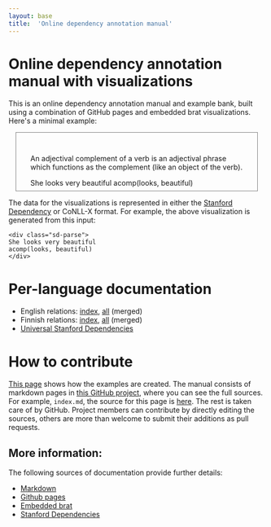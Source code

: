 ```yaml
---
layout: base
title:  'Online dependency annotation manual'
---
```


# Online dependency annotation manual with visualizations

This is an online dependency annotation manual and example bank, built
using a combination of GitHub pages and embedded brat
visualizations. Here's a minimal example:

<div style="border:1px solid gray;margin:1em;padding:2em 2em 0.5em 2em;">

An adjectival complement of a verb is an adjectival phrase which functions as the complement (like an object of the verb).

<div class="sd-parse">
She looks very beautiful
acomp(looks, beautiful)
</div>

</div>

The data for the visualizations is represented in either the [Stanford Dependency](http://nlp.stanford.edu/software/stanford-dependencies.shtml) or CoNLL-X
format. For example, the above visualization is generated from this input:

    <div class="sd-parse">
    She looks very beautiful
    acomp(looks, beautiful)
    </div>

# Per-language documentation

* English relations: [index](en-index.html), [all](en-all.html) (merged)
* Finnish relations: [index](fi-index.html), [all](fi-all.html) (merged)
* [Universal Stanford Dependencies](usd/index.html)

# How to contribute

[This page](embedsd.html) shows how the examples are created. The
manual consists of markdown pages in [this GitHub
project](https://github.com/fginter/sdmanualtest), where you can see
the full sources. For example, `index.md`, the source for this page is
[here](https://raw.githubusercontent.com/fginter/sdmanualtest/gh-pages/index.md).
The rest is taken care of by GitHub. Project members can contribute by
directly editing the sources, others are more than welcome to submit
their additions as pull requests.

## More information:

The following sources of documentation provide further details:

- [Markdown](http://daringfireball.net/projects/markdown/syntax)
- [Github pages](https://pages.github.com/)
- [Embedded brat](http://brat.nlplab.org/embed.html)
- [Stanford Dependencies](http://nlp.stanford.edu/software/stanford-dependencies.shtml)
